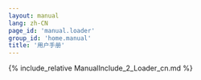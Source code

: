 ```yaml
---
layout: manual
lang: zh-CN
page_id: 'manual.loader'
group_id: 'home.manual'
title: '用户手册'
---
```

{% include_relative ManualInclude_2_Loader_cn.md %}